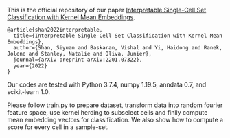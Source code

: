 This is the official repository of our paper [Interpretable Single-Cell Set Classification with Kernel Mean Embeddings](https://arxiv.org/abs/1909.09140).

```
@article{shan2022interpretable,
  title={Interpretable Single-Cell Set Classification with Kernel Mean Embeddings},
  author={Shan, Siyuan and Baskaran, Vishal and Yi, Haidong and Ranek, Jolene and Stanley, Natalie and Oliva, Junier},
  journal={arXiv preprint arXiv:2201.07322},
  year={2022}
}
```

Our codes are tested with Python 3.7.4, numpy 1.19.5, anndata 0.7, and scikit-learn 1.0.

Please follow train.py to prepare dataset, transform data into random fourier feature space, use kernel herding to subselect cells and finlly compute mean embedding vectors for classification. We also show how to compute a score for every cell in a sample-set.
